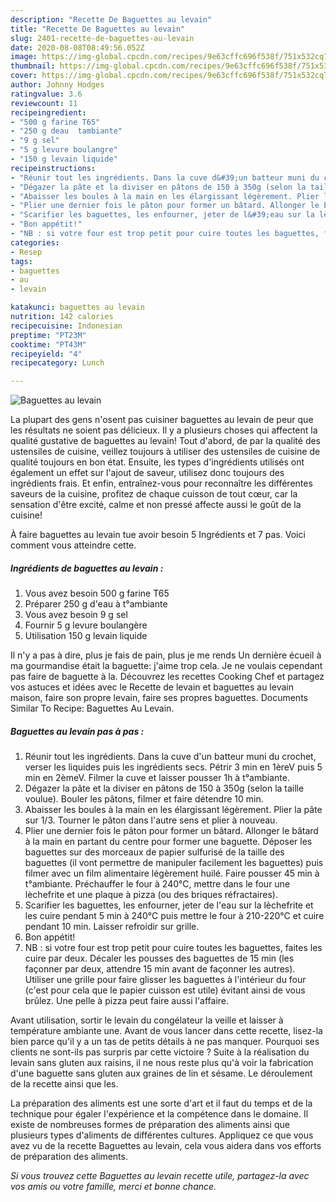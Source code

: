 ```yaml
---
description: "Recette De Baguettes au levain"
title: "Recette De Baguettes au levain"
slug: 2401-recette-de-baguettes-au-levain
date: 2020-08-08T08:49:56.052Z
image: https://img-global.cpcdn.com/recipes/9e63cffc696f538f/751x532cq70/baguettes-au-levain-photo-principale-de-la-recette.jpg
thumbnail: https://img-global.cpcdn.com/recipes/9e63cffc696f538f/751x532cq70/baguettes-au-levain-photo-principale-de-la-recette.jpg
cover: https://img-global.cpcdn.com/recipes/9e63cffc696f538f/751x532cq70/baguettes-au-levain-photo-principale-de-la-recette.jpg
author: Johnny Hodges
ratingvalue: 3.6
reviewcount: 11
recipeingredient:
- "500 g farine T65"
- "250 g deau  tambiante"
- "9 g sel"
- "5 g levure boulangre"
- "150 g levain liquide"
recipeinstructions:
- "Réunir tout les ingrédients. Dans la cuve d&#39;un batteur muni du crochet, verser les liquides puis les ingrédients secs. Pétrir 3 min en 1èreV puis 5 min en 2èmeV. Filmer la cuve et laisser pousser 1h à t°ambiante."
- "Dégazer la pâte et la diviser en pâtons de 150 à 350g (selon la taille voulue). Bouler les pâtons, filmer et faire détendre 10 min."
- "Abaisser les boules à la main en les élargissant légèrement. Plier la pâte sur 1/3. Tourner le pâton dans l&#39;autre sens et plier à nouveau."
- "Plier une dernier fois le pâton pour former un bâtard. Allonger le bâtard à la main en partant du centre pour former une baguette. Déposer les baguettes sur des morceaux de papier sulfurisé de la taille des baguettes (il vont permettre de manipuler facilement les baguettes) puis filmer avec un film alimentaire légèrement huilé. Faire pousser 45 min à t°ambiante. Préchauffer le four à 240°C, mettre dans le four une lèchefrite et une plaque à pizza (ou des briques réfractaires)."
- "Scarifier les baguettes, les enfourner, jeter de l&#39;eau sur la lèchefrite et les cuire pendant 5 min à 240°C puis mettre le four à 210-220°C et cuire pendant 10 min. Laisser refroidir sur grille."
- "Bon appétit!"
- "NB : si votre four est trop petit pour cuire toutes les baguettes, faites les cuire par deux. Décaler les pousses des baguettes de 15 min (les façonner par deux, attendre 15 min avant de façonner les autres). Utiliser une grille pour faire glisser les baguettes à l&#39;intérieur du four (c&#39;est pour cela que le papier cuisson est utile) évitant ainsi de vous brûlez. Une pelle à pizza peut faire aussi l&#39;affaire."
categories:
- Resep
tags:
- baguettes
- au
- levain

katakunci: baguettes au levain 
nutrition: 142 calories
recipecuisine: Indonesian
preptime: "PT23M"
cooktime: "PT43M"
recipeyield: "4"
recipecategory: Lunch

---
```



![Baguettes au levain](https://img-global.cpcdn.com/recipes/9e63cffc696f538f/751x532cq70/baguettes-au-levain-photo-principale-de-la-recette.jpg)

La plupart des gens n'osent pas cuisiner baguettes au levain de peur que les résultats ne soient pas délicieux. Il y a plusieurs choses qui affectent la qualité gustative de baguettes au levain! Tout d'abord, de par la qualité des ustensiles de cuisine, veillez toujours à utiliser des ustensiles de cuisine de qualité toujours en bon état. Ensuite, les types d'ingrédients utilisés ont également un effet sur l'ajout de saveur, utilisez donc toujours des ingrédients frais. Et enfin, entraînez-vous pour reconnaître les différentes saveurs de la cuisine, profitez de chaque cuisson de tout cœur, car la sensation d'être excité, calme et non pressé affecte aussi le goût de la cuisine!

<!--inarticleads1-->

À faire baguettes au levain tue avoir besoin 5 Ingrédients et 7 pas. Voici comment vous atteindre cette.

##### Ingrédients de baguettes au levain :

1. Vous avez besoin 500 g farine T65
1. Préparer 250 g d&#39;eau à t°ambiante
1. Vous avez besoin 9 g sel
1. Fournir 5 g levure boulangère
1. Utilisation 150 g levain liquide


Il n&#39;y a pas à dire, plus je fais de pain, plus je me rends Un dernière écueil à ma gourmandise était la baguette: j&#39;aime trop cela. Je ne voulais cependant pas faire de baguette à la. Découvrez les recettes Cooking Chef et partagez vos astuces et idées avec le Recette de levain et baguettes au levain maison, faire son propre levain, faire ses propres baguettes. Documents Similar To Recipe: Baguettes Au Levain. 

<!--inarticleads2-->

##### Baguettes au levain pas à pas :

1. Réunir tout les ingrédients. Dans la cuve d&#39;un batteur muni du crochet, verser les liquides puis les ingrédients secs. Pétrir 3 min en 1èreV puis 5 min en 2èmeV. Filmer la cuve et laisser pousser 1h à t°ambiante.
1. Dégazer la pâte et la diviser en pâtons de 150 à 350g (selon la taille voulue). Bouler les pâtons, filmer et faire détendre 10 min.
1. Abaisser les boules à la main en les élargissant légèrement. Plier la pâte sur 1/3. Tourner le pâton dans l&#39;autre sens et plier à nouveau.
1. Plier une dernier fois le pâton pour former un bâtard. Allonger le bâtard à la main en partant du centre pour former une baguette. Déposer les baguettes sur des morceaux de papier sulfurisé de la taille des baguettes (il vont permettre de manipuler facilement les baguettes) puis filmer avec un film alimentaire légèrement huilé. Faire pousser 45 min à t°ambiante. Préchauffer le four à 240°C, mettre dans le four une lèchefrite et une plaque à pizza (ou des briques réfractaires).
1. Scarifier les baguettes, les enfourner, jeter de l&#39;eau sur la lèchefrite et les cuire pendant 5 min à 240°C puis mettre le four à 210-220°C et cuire pendant 10 min. Laisser refroidir sur grille.
1. Bon appétit!
1. NB : si votre four est trop petit pour cuire toutes les baguettes, faites les cuire par deux. Décaler les pousses des baguettes de 15 min (les façonner par deux, attendre 15 min avant de façonner les autres). Utiliser une grille pour faire glisser les baguettes à l&#39;intérieur du four (c&#39;est pour cela que le papier cuisson est utile) évitant ainsi de vous brûlez. Une pelle à pizza peut faire aussi l&#39;affaire.


Avant utilisation, sortir le levain du congélateur la veille et laisser à température ambiante une. Avant de vous lancer dans cette recette, lisez-la bien parce qu&#39;il y a un tas de petits détails à ne pas manquer. Pourquoi ses clients ne sont-ils pas surpris par cette victoire ? Suite à la réalisation du levain sans gluten aux raisins, il ne nous reste plus qu&#39;à voir la fabrication d&#39;une baguette sans gluten aux graines de lin et sésame. Le déroulement de la recette ainsi que les. 

<!--inarticleads1-->

<p>
La préparation des aliments est une sorte d'art et il faut du temps et de la technique pour égaler l'expérience et la compétence dans le domaine. Il existe de nombreuses formes de préparation des aliments ainsi que plusieurs types d'aliments de différentes cultures. Appliquez ce que vous avez vu de la recette Baguettes au levain, cela vous aidera dans vos efforts de préparation des aliments.
</p>

<p>
<i>Si vous trouvez cette Baguettes au levain recette utile, partagez-la avec vos amis ou votre famille, merci et bonne chance.</i>
</p>
